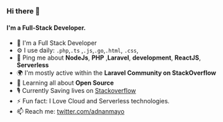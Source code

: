 ### Hi there 👋

#### I'm a Full-Stack Developer.

- 🏢 I'm a Full Stack Developer
- ⚙️ I use daily: `.php`,`.ts` ,`.js`,`.go`,`.html`, `.css`, 
- 💬 Ping me about **NodeJs**, **PHP** ,**Laravel**, **development**, **ReactJS**, **Serverless**
- 🌍 I'm mostly active within the **Laravel Community on StackOverflow**
- 🌱 Learning all about **Open Source**
- 🎙 Currently Saving lives on  [Stackoverflow](https://stackoverflow.com/users/3949993/adnan-mumtaz)
- ⚡️ Fun fact: I Love Cloud and Serverless technologies.
- 📫 Reach me: [twitter.com/adnanmayo](https://twitter.com/adnanmayo)


